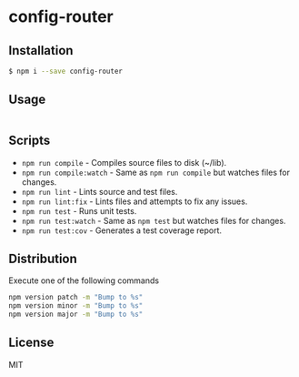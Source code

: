 # config-router


## Installation
```bash
$ npm i --save config-router
```

## Usage
```javascript

```

## Scripts
* `npm run compile` - Compiles source files to disk (~/lib).
* `npm run compile:watch` - Same as `npm run compile` but watches files for changes.
* `npm run lint` - Lints source and test files.
* `npm run lint:fix` - Lints files and attempts to fix any issues.
* `npm run test` - Runs unit tests.
* `npm run test:watch` - Same as `npm test` but watches files for changes.
* `npm run test:cov` - Generates a test coverage report.

## Distribution
Execute one of the following commands
```bash
npm version patch -m "Bump to %s"
npm version minor -m "Bump to %s"
npm version major -m "Bump to %s"
```
## License
MIT
